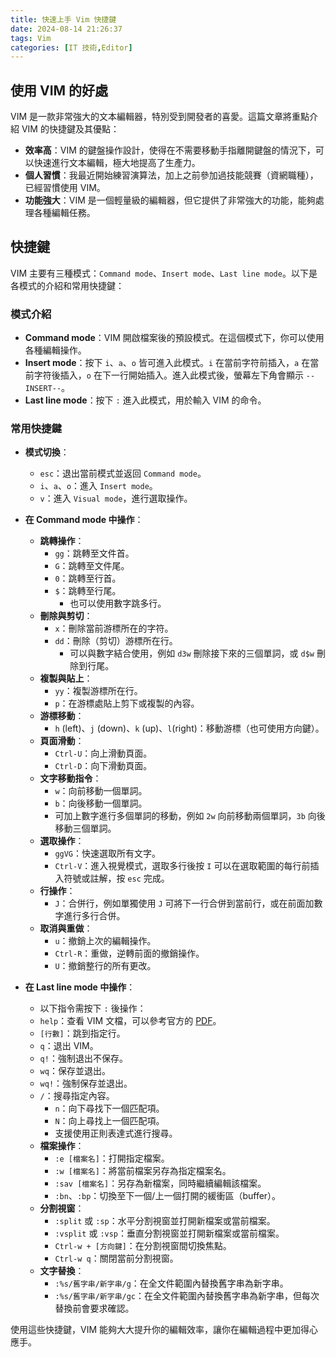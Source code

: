 ```yaml
---
title: 快速上手 Vim 快捷鍵
date: 2024-08-14 21:26:37
tags: Vim
categories: [IT 技術,Editor]
---
```


## 使用 VIM 的好處

VIM 是一款非常強大的文本編輯器，特別受到開發者的喜愛。這篇文章將重點介紹 VIM 的快捷鍵及其優點：

- **效率高**：VIM 的鍵盤操作設計，使得在不需要移動手指離開鍵盤的情況下，可以快速進行文本編輯，極大地提高了生產力。
- **個人習慣**：我最近開始練習演算法，加上之前參加過技能競賽（資網職種），已經習慣使用 VIM。
- **功能強大**：VIM 是一個輕量級的編輯器，但它提供了非常強大的功能，能夠處理各種編輯任務。

<!--more-->

## 快捷鍵

VIM 主要有三種模式：`Command mode`、`Insert mode`、`Last line mode`。以下是各模式的介紹和常用快捷鍵：

### 模式介紹

- **Command mode**：VIM 開啟檔案後的預設模式。在這個模式下，你可以使用各種編輯操作。
- **Insert mode**：按下 `i`、`a`、`o` 皆可進入此模式。`i` 在當前字符前插入，`a` 在當前字符後插入，`o` 在下一行開始插入。進入此模式後，螢幕左下角會顯示 `--INSERT--`。
- **Last line mode**：按下 `:` 進入此模式，用於輸入 VIM 的命令。

### 常用快捷鍵

- **模式切換**：
  - `esc`：退出當前模式並返回 `Command mode`。
  - `i`、`a`、`o`：進入 `Insert mode`。
  - `v`：進入 `Visual mode`，進行選取操作。

- **在 Command mode 中操作**：
  - **跳轉操作**：
    - `gg`：跳轉至文件首。
    - `G`：跳轉至文件尾。
    - `0`：跳轉至行首。
    - `$`：跳轉至行尾。
      - 也可以使用數字跳多行。
  - **刪除與剪切**：
    - `x`：刪除當前游標所在的字符。
    - `dd`：刪除（剪切）游標所在行。
      - 可以與數字結合使用，例如 `d3w` 刪除接下來的三個單詞，或 `d$w` 刪除到行尾。
  - **複製與貼上**：
    - `yy`：複製游標所在行。
    - `p`：在游標處貼上剪下或複製的內容。
  - **游標移動**：
    - `h` (left)、`j` (down)、`k` (up)、`l`(right)：移動游標（也可使用方向鍵）。
  - **頁面滑動**：
    - `Ctrl-U`：向上滑動頁面。
    - `Ctrl-D`：向下滑動頁面。
  - **文字移動指令**：
    - `w`：向前移動一個單詞。
    - `b`：向後移動一個單詞。
    - 可加上數字進行多個單詞的移動，例如 `2w` 向前移動兩個單詞，`3b` 向後移動三個單詞。
  - **選取操作**：
    - `ggVG`：快速選取所有文字。
    - `Ctrl-V`：進入視覺模式，選取多行後按 `I` 可以在選取範圍的每行前插入符號或註解，按 `esc` 完成。
  - **行操作**：
    - `J`：合併行，例如單獨使用 `J` 可將下一行合併到當前行，或在前面加數字進行多行合併。
  - **取消與重做**：
    - `u`：撤銷上次的編輯操作。
    - `Ctrl-R`：重做，逆轉前面的撤銷操作。
    - `U`：撤銷整行的所有更改。

- **在 Last line mode 中操作**：
  - 以下指令需按下 `:` 後操作：
  - `help`：查看 VIM 文檔，可以參考官方的 [PDF](https://www.truth.sk/vim/vimbook-OPL.pdf)。
  - `[行數]`：跳到指定行。
  - `q`：退出 VIM。
  - `q!`：強制退出不保存。
  - `wq`：保存並退出。
  - `wq!`：強制保存並退出。
  - `/`：搜尋指定內容。
    - `n`：向下尋找下一個匹配項。
    - `N`：向上尋找上一個匹配項。
    - 支援使用正則表達式進行搜尋。
  - **檔案操作**：
    - `:e [檔案名]`：打開指定檔案。
    - `:w [檔案名]`：將當前檔案另存為指定檔案名。
    - `:sav [檔案名]`：另存為新檔案，同時繼續編輯該檔案。
    - `:bn`、`:bp`：切換至下一個/上一個打開的緩衝區（buffer）。
  - **分割視窗**：
    - `:split` 或 `:sp`：水平分割視窗並打開新檔案或當前檔案。
    - `:vsplit` 或 `:vsp`：垂直分割視窗並打開新檔案或當前檔案。
    - `Ctrl-w + [方向鍵]`：在分割視窗間切換焦點。
    - `Ctrl-w q`：關閉當前分割視窗。
  - **文字替換**：
    - `:%s/舊字串/新字串/g`：在全文件範圍內替換舊字串為新字串。
    - `:%s/舊字串/新字串/gc`：在全文件範圍內替換舊字串為新字串，但每次替換前會要求確認。

使用這些快捷鍵，VIM 能夠大大提升你的編輯效率，讓你在編輯過程中更加得心應手。
